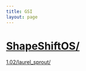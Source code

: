 ```yaml
---
title: GSI
layout: page
---
```

# [ShapeShiftOS/](#)
[1.02/laurel_sprout/](https://github.com/koumaza/android/releases/tag/ErfanGSI-ShapeShiftOS-1.02-laurel_sprout)
